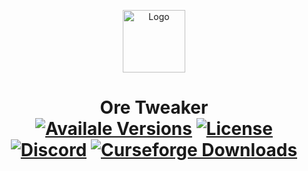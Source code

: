 <p align="center"><img src="https://media.forgecdn.net/avatars/35/543/635926311974223723.png" alt="Logo" width="100" height="100"></p>
<h1 align="center">Ore Tweaker
	<br>
	<a href="https://www.curseforge.com/minecraft/mc-mods/ore-tweaker/files"><img src="https://img.shields.io/badge/Available%20for-MC%201.7,%201.8,%201.9,%201.10,%201.11,%201.12,%201.16-c70039" alt="Availale Versions"></a>
	<a href="https://github.com/Creators-of-Create/Create/blob/master/LICENSE"><img src="https://img.shields.io/github/license/EwyBoy/OreTweaker?style=flat&color=900c3f" alt="License"></a>
	<a href="https://discord.gg/eAsSV8dXX2"><img src="https://img.shields.io/discord/305535757441826817?color=844685&label=Discord&style=flat" alt="Discord"></a>
	<a href="https://www.curseforge.com/minecraft/mc-mods/ore-tweaker"><img src="http://cf.way2muchnoise.eu/full_242436_downloads.svg" alt="Curseforge Downloads"></a><br><br>
</h1>
